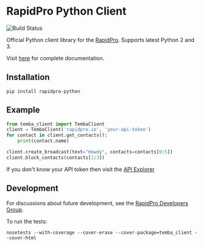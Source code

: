 RapidPro Python Client
======================

![Build Status](https://travis-ci.org/rapidpro/rapidpro-python.svg?branch=master)

Official Python client library for the [RapidPro](http://rapidpro.github.io/rapidpro/). Supports latest Python 2 and 3.

Visit [here](http://rapidpro-python.readthedocs.org/) for complete documentation.

Installation
------------

```
pip install rapidpro-python
```

Example
-------

```python
from temba_client import TembaClient
client = TembaClient('rapidpro.io', 'your-api-token')
for contact in client.get_contacts():
    print(contact.name)

client.create_broadcast(text="Howdy", contacts=contacts[0:5])
client.block_contacts(contacts[1:3])
```

If you don't know your API token then visit the [API Explorer](http://rapidpro.io/api/v1/explorer)

Development
-----------

For discussions about future development, see the [RapidPro Developers Group](https://groups.google.com/forum/#!forum/rapidpro-dev).

To run the tests:

```
nosetests --with-coverage --cover-erase --cover-package=temba_client --cover-html
```
